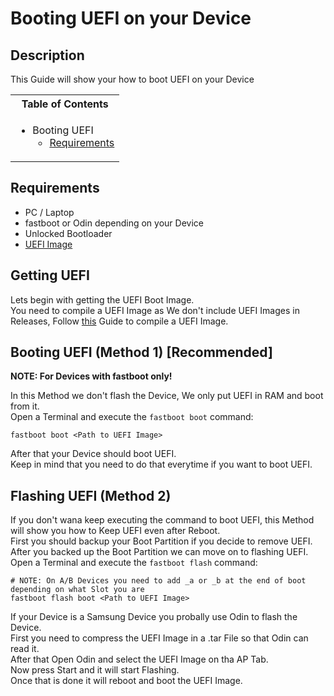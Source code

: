 # Booting UEFI on your Device

## Description

This Guide will show your how to boot UEFI on your Device

<table>
<tr><th>Table of Contents</th></th>
<tr><td>

- Booting UEFI
    - [Requirements](https://github.com/Robotix22/UEFI-Guides/blob/main/MU-Qcom/General/Boot.md#recuirements)

</td></tr> </table>

## Requirements
   - PC / Laptop
   - fastboot or Odin depending on your Device
   - Unlocked Bootloader
   - [UEFI Image](https://github.com/Robotix22/MU-Qcom)

## Getting UEFI

Lets begin with getting the UEFI Boot Image. <br />
You need to compile a UEFI Image as We don't include UEFI Images in Releases, Follow [this](https://github.com/Robotix22/MU-Qcom/blob/main/Building.md) Guide to compile a UEFI Image.

## Booting UEFI (Method 1) [Recommended]

**NOTE: For Devices with fastboot only!**

In this Method we don't flash the Device, We only put UEFI in RAM and boot from it. <br />
Open a Terminal and execute the `fastboot boot` command:
```
fastboot boot <Path to UEFI Image>
```
After that your Device should boot UEFI. <br />
Keep in mind that you need to do that everytime if you want to boot UEFI. <br />

## Flashing UEFI (Method 2)

If you don't wana keep executing the command to boot UEFI, this Method will show you how to Keep UEFI even after Reboot. <br />
First you should backup your Boot Partition if you decide to remove UEFI. <br />
After you backed up the Boot Partition we can move on to flashing UEFI. <br />
Open a Terminal and execute the `fastboot flash` command:
```
# NOTE: On A/B Devices you need to add _a or _b at the end of boot depending on what Slot you are
fastboot flash boot <Path to UEFI Image>
```
If your Device is a Samsung Device you probally use Odin to flash the Device. <br />
First you need to compress the UEFI Image in a .tar File so that Odin can read it. <br />
After that Open Odin and select the UEFI Image on tha AP Tab. <br />
Now press Start and it will start Flashing. <br />
Once that is done it will reboot and boot the UEFI Image.
